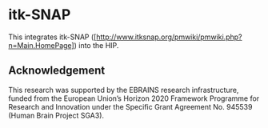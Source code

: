 # itk-SNAP

This integrates itk-SNAP ([http://www.itksnap.org/pmwiki/pmwiki.php?n=Main.HomePage]) into the HIP.

## Acknowledgement

This research was supported by the EBRAINS research infrastructure, funded from the European Union’s Horizon 2020 Framework Programme for Research and Innovation under the Specific Grant Agreement No. 945539 (Human Brain Project SGA3).
